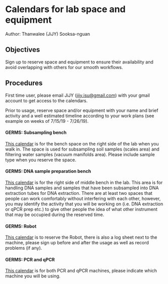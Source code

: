 # Calendars for lab space and equipment
Author: Thanwalee (JiJY) Sooksa-nguan
## Objectives

 
Sign up to reserve space and equipment to ensure their availability and avoid overlapping with others for our smooth workflows.
 
## Procedures
 
First time user, please email JiJY (jijy.isu@gmail.com) with your gmail account to get access to the calendars.
 
Prior to usage, reserve space and/or equipment with your name and brief activity and a well estimated timeline according to your work plans (see example on weeks of 7/15/19 - 7/26/19).

#### GERMS: Subsampling bench

<a href="https://calendar.google.com/calendar/b/1?cid=aXYxZjlycm00ZDRma2hsNzNha3NlZHFxaHNAZ3JvdXAuY2FsZW5kYXIuZ29vZ2xlLmNvbQ" target="_blank">This calendar</a> is for the bench space on the right side of the lab when you walk in. The space is used for subsampling soil samples (scales area) and filtering water samples (vacuum manifolds area). Please include sample type when you reserve the space.


#### GERMS: DNA sample preparation bench
<a href="https://calendar.google.com/calendar/b/1?cid=NjBnajNiZDVuOHQxczA5NDhwaDd1amlkYjhAZ3JvdXAuY2FsZW5kYXIuZ29vZ2xlLmNvbQ" target="_blank">This calendar</a> is for the right side of middle bench in the lab. This area is for handling DNA samples and samples that have been subsampled into DNA extraction tubes for DNA extraction. There are at least two spaces that people can work comfortably without interfering with each other, however, you may identify the activity that you will be working on (i.e. DNA extraction or qPCR prep etc.) to give other people the idea of what other instrument that may be occupied during the reserved time.


#### GERMS: Robot
<a href="https://calendar.google.com/calendar/b/1?cid=a3ZqbXZhZmFhc2pjdTg4OHVobmZpcDJiOW9AZ3JvdXAuY2FsZW5kYXIuZ29vZ2xlLmNvbQ" target="_blank">This calendar</a> is to reserve the Robot, there is also a log sheet next to the machine, please sign up before and after the usage as well as record problems (if any).


#### GERMS: PCR and qPCR
<a href="https://calendar.google.com/calendar/b/1?cid=cHJ1MmRsaGZndGdqM2xvdDdkc3FzM2FmMDBAZ3JvdXAuY2FsZW5kYXIuZ29vZ2xlLmNvbQ" target="_blank">This calendar</a> is for both PCR and qPCR machines, please indicate which machine you will be using.
